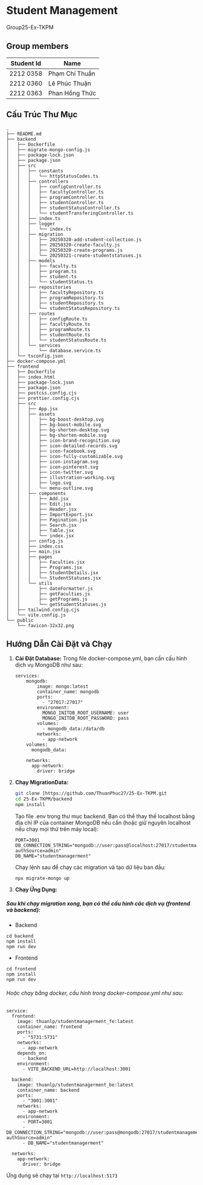 # Student Management

Group25-Ex-TKPM

## Group members

| Student Id | Name           |
| ---------- | -------------- |
| 2212 0358  | Phạm Chí Thuần |
| 2212 0360  | Lê Phúc Thuận  |
| 2212 0363  | Phan Hồng Thức |

## Cấu Trúc Thư Mục
```
.
├── README.md
├── backend
│   ├── Dockerfile
│   ├── migrate-mongo-config.js
│   ├── package-lock.json
│   ├── package.json
│   ├── src
│   │   ├── constants
│   │   │   └── httpStatusCodes.ts
│   │   ├── controllers
│   │   │   ├── configController.ts
│   │   │   ├── facultyController.ts
│   │   │   ├── programController.ts
│   │   │   ├── studentController.ts
│   │   │   ├── studentStatusController.ts
│   │   │   └── studentTransferingController.ts
│   │   ├── index.ts
│   │   ├── logger
│   │   │   └── index.ts
│   │   ├── migration
│   │   │   ├── 20250320-add-student-collection.js
│   │   │   ├── 20250320-create-faculty.js
│   │   │   ├── 20250320-create-programs.js
│   │   │   └── 20250321-create-studentstatuses.js
│   │   ├── models
│   │   │   ├── faculty.ts
│   │   │   ├── program.ts
│   │   │   ├── student.ts
│   │   │   └── studentStatus.ts
│   │   ├── repositories
│   │   │   ├── facultyRepository.ts
│   │   │   ├── programRepository.ts
│   │   │   ├── studentRepository.ts
│   │   │   └── studentStatusRepository.ts
│   │   ├── routes
│   │   │   ├── configRoute.ts
│   │   │   ├── facultyRoute.ts
│   │   │   ├── programRoute.ts
│   │   │   ├── studentRoute.ts
│   │   │   └── studentStatusRoute.ts
│   │   └── services
│   │       └── database.service.ts
│   └── tsconfig.json
├── docker-compose.yml
├── frontend
│   ├── Dockerfile
│   ├── index.html
│   ├── package-lock.json
│   ├── package.json
│   ├── postcss.config.cjs
│   ├── prettier.config.cjs
│   ├── src
│   │   ├── App.jsx
│   │   ├── assets
│   │   │   ├── bg-boost-desktop.svg
│   │   │   ├── bg-boost-mobile.svg
│   │   │   ├── bg-shorten-desktop.svg
│   │   │   ├── bg-shorten-mobile.svg
│   │   │   ├── icon-brand-recognition.svg
│   │   │   ├── icon-detailed-records.svg
│   │   │   ├── icon-facebook.svg
│   │   │   ├── icon-fully-customizable.svg
│   │   │   ├── icon-instagram.svg
│   │   │   ├── icon-pinterest.svg
│   │   │   ├── icon-twitter.svg
│   │   │   ├── illustration-working.svg
│   │   │   ├── logo.svg
│   │   │   └── menu-outline.svg
│   │   ├── components
│   │   │   ├── Add.jsx
│   │   │   ├── Edit.jsx
│   │   │   ├── Header.jsx
│   │   │   ├── ImportExport.jsx
│   │   │   ├── Pagination.jsx
│   │   │   ├── Search.jsx
│   │   │   ├── Table.jsx
│   │   │   └── index.jsx
│   │   ├── config.js
│   │   ├── index.css
│   │   ├── main.jsx
│   │   ├── pages
│   │   │   ├── Faculties.jsx
│   │   │   ├── Programs.jsx
│   │   │   ├── StudentDetails.jsx
│   │   │   └── StudentStatuses.jsx
│   │   └── utils
│   │       ├── dateFormatter.js
│   │       ├── getFaculties.js
│   │       ├── getPrograms.js
│   │       └── getStudentStatuses.js
│   ├── tailwind.config.cjs
│   └── vite.config.js
└── public
    └── favicon-32x32.png

```
## Hướng Dẫn Cài Đặt và Chạy

1.  **Cài Đặt Database:**
Trong file docker-compose.yml, bạn cần cấu hình dịch vụ MongoDB như sau:
    ```
    services:
        mongodb:
            image: mongo:latest
            container_name: mongodb
            ports:
              - "27017:27017"
            environment:
              MONGO_INITDB_ROOT_USERNAME: user
              MONGO_INITDB_ROOT_PASSWORD: pass
            volumes:
              - mongodb_data:/data/db
            networks:
              - app-network
        volumes:
          mongodb_data:

        networks:
          app-network:
            driver: bridge
    ```

1.  **Chạy MigrationData:**

    ```bash
    git clone [https://github.com/ThuanPhuc27/25-Ex-TKPM.git
    cd 25-Ex-TKPM/backend
    npm install
    ```
    
    Tạo file .env trong thư mục backend. Bạn có thể thay thế localhost bằng địa chỉ IP của container MongoDB nếu cần (hoặc giữ nguyên localhost nếu chạy mọi thứ trên máy local):

    ```
    PORT=3001
    DB_CONNECTION_STRING="mongodb://user:pass@localhost:27017/studentmanagerment?authSource=admin"
    DB_NAME="studentmanagerment"
    ```
    Chạy lệnh sau để chạy các migration và tạo dữ liệu ban đầu:

    ```
    npx migrate-mongo up
    ```


2.  **Chạy Ứng Dụng:**

#####  Sau khi chạy migration xong, bạn có thể cấu hình các dịch vụ (frontend và backend):
- Backend 
```
cd backend 
npm install
npm run dev
```
- Frontend 
```
cd frontend
npm install
npm run dev
``` 
###### Hoặc chạy bằng docker, cấu hình trong docker-compose.yml như sau:

```
service:
  frontend:
    image: thuanlp/studentmanagerment_fe:latest
    container_name: frontend
    ports:
      - "5731:5731"
    networks:
      - app-network
    depends_on:
      - backend
    environment:
      - VITE_BACKEND_URL=http://localhost:3001

  backend:
    image: thuanlp/studentmanagerment_be:latest
    container_name: backend
    ports:
      - "3001:3001"
    networks:
      - app-network
    environment:
      - PORT=3001
      - DB_CONNECTION_STRING="mongodb://user:pass@mongodb:27017/studentmanagement?authSource=admin"
      - DB_NAME="studentmanagerment"

  networks:
    app-network:
      driver: bridge

```
Ứng dụng sẽ chạy tại `http://localhost:5173` 

